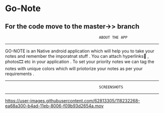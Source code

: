 # Go-Note
For the code move to the master->> branch
---------------------------------------------------
                                               ABOUT THE APP
---------------------------------------------------             
             
GO-NOTE is an Native android application which will help you
to take your notes and remember the imporatnat stuff . You can attach 
hyperlinks🔗 , photos🎞 etc in your application . To set your priority
notes we can tag the notes with unique colors which will priotorize
your notes as per your requirements .


----------------------------------------------------
                                               SCREENSHOTS
----------------------------------------------------                   
 
 
 https://user-images.githubusercontent.com/62813305/118232268-ea68a300-b4ad-11eb-8006-f09b93d2654a.mov
